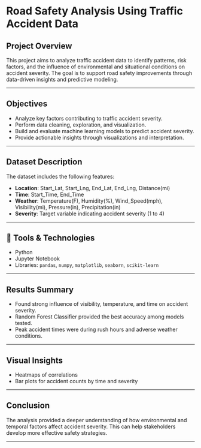 # Road Safety Analysis Using Traffic Accident Data



## Project Overview

This project aims to analyze traffic accident data to identify patterns, risk factors, and the influence of environmental and situational conditions on accident severity. The goal is to support road safety improvements through data-driven insights and predictive modeling.

---

##  Objectives

- Analyze key factors contributing to traffic accident severity.
- Perform data cleaning, exploration, and visualization.
- Build and evaluate machine learning models to predict accident severity.
- Provide actionable insights through visualizations and interpretation.

---

##  Dataset Description

The dataset includes the following features:

- **Location**: Start_Lat, Start_Lng, End_Lat, End_Lng, Distance(mi)
- **Time**: Start_Time, End_Time
- **Weather**: Temperature(F), Humidity(%), Wind_Speed(mph), Visibility(mi), Pressure(in), Precipitation(in)
- **Severity**: Target variable indicating accident severity (1 to 4)

---

## 🧰 Tools & Technologies

- Python 
- Jupyter Notebook 
- Libraries: `pandas`, `numpy`, `matplotlib`, `seaborn`, `scikit-learn`

---

##  Results Summary

- Found strong influence of visibility, temperature, and time on accident severity.
- Random Forest Classifier provided the best accuracy among models tested.
- Peak accident times were during rush hours and adverse weather conditions.

---

##  Visual Insights

- Heatmaps of correlations
- Bar plots for accident counts by time and severity


---

##  Conclusion

The analysis provided a deeper understanding of how environmental and temporal factors affect accident severity. This can help stakeholders develop more effective safety strategies.

---


